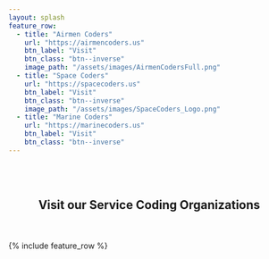 ```yaml
---
layout: splash
feature_row:
  - title: "Airmen Coders"
    url: "https://airmencoders.us"
    btn_label: "Visit"
    btn_class: "btn--inverse"
    image_path: "/assets/images/AirmenCodersFull.png"
  - title: "Space Coders"
    url: "https://spacecoders.us"
    btn_label: "Visit"
    btn_class: "btn--inverse"
    image_path: "/assets/images/SpaceCoders_Logo.png"
  - title: "Marine Coders"
    url: "https://marinecoders.us"
    btn_label: "Visit"
    btn_class: "btn--inverse"
---
```

  
<br /><br />

<h2 align="center">Visit our Service Coding Organizations</h2>
<br /><br />
{% include feature_row %}
  




